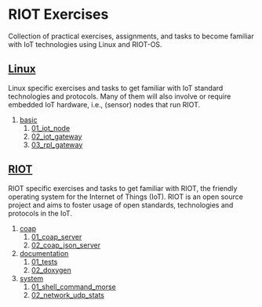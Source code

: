 # RIOT Exercises

Collection of practical exercises, assignments, and tasks to become familiar
with IoT technologies using Linux and RIOT-OS.

## [Linux](Linux)
Linux specific exercises and tasks to get familiar with IoT standard technologies and protocols. Many of them will also involve or require embedded IoT hardware, i.e., (sensor) nodes that run RIOT.
1. [basic](Linux/basic)
    1. [01_iot_node](Linux/basic/01_iot_node.md)
    2. [02_iot_gateway](Linux/basic/02_iot_gateway.md)
    3. [03_rpl_gateway](Linux/basic/03_rpl_gateway.md)

## [RIOT](RIOT)
RIOT specific exercises and tasks to get familiar with RIOT, the friendly operating system for the Internet of Things (IoT). RIOT is an open source project and aims to foster usage of open standards, technologies and protocols in the IoT.
1. [coap](RIOT/coap)
    1. [01_coap_server](RIOT/coap/01_coap_server.md)
    2. [02_coap_json_server](RIOT/coap/02_coap_json_server.md)
2. [documentation](RIOT/documentation)
    1. [01_tests](RIOT/documentation/01_tests.md)
    2. [02_doxygen](RIOT/documentation/02_doxygen.md)
3. [system](RIOT/system)
    1. [01_shell_command_morse](RIOT/system/01_shell_command_morse.md)
    2. [02_network_udp_stats](RIOT/system/02_network_udp_stats.md)
